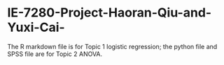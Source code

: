 # IE-7280-Project-Haoran-Qiu-and-Yuxi-Cai-

The R markdown file is for Topic 1 logistic regression;
the python file and SPSS file are for Topic 2 ANOVA.
